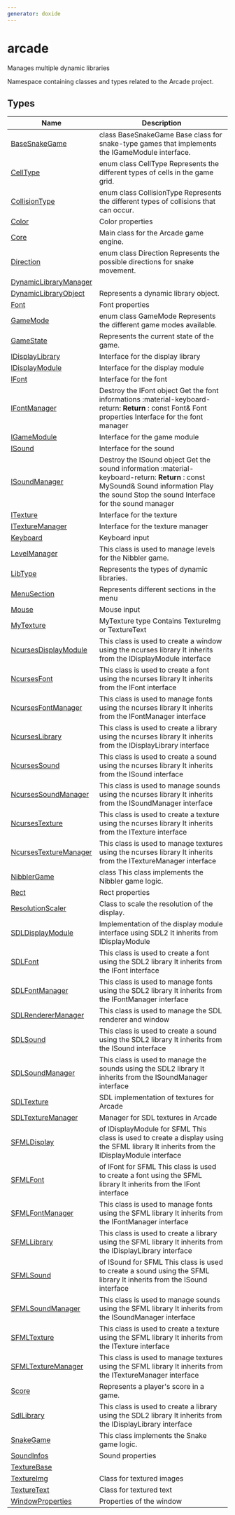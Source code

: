 ```yaml
---
generator: doxide
---
```



# arcade


Manages multiple dynamic libraries

Namespace containing classes and types related to the Arcade project.


## Types

| Name | Description |
| ---- | ----------- |
| [BaseSnakeGame](BaseSnakeGame.md) | class BaseSnakeGame Base class for snake-type games that implements the IGameModule interface. |
| [CellType](CellType.md) | enum class CellType Represents the different types of cells in the game grid. |
| [CollisionType](CollisionType.md) | enum class CollisionType Represents the different types of collisions that can occur. |
| [Color](Color.md) | Color properties  |
| [Core](Core.md) |  Main class for the Arcade game engine. |
| [Direction](Direction.md) | enum class Direction Represents the possible directions for snake movement. |
| [DynamicLibraryManager](DynamicLibraryManager.md) |  |
| [DynamicLibraryObject](DynamicLibraryObject.md) |  Represents a dynamic library object. |
| [Font](Font.md) | Font properties  |
| [GameMode](GameMode.md) | enum class GameMode Represents the different game modes available. |
| [GameState](GameState.md) |  Represents the current state of the game. |
| [IDisplayLibrary](IDisplayLibrary.md) | Interface for the display library  |
| [IDisplayModule](IDisplayModule.md) | Interface for the display module  |
| [IFont](IFont.md) | Interface for the font  |
| [IFontManager](IFontManager.md) | Destroy the IFont object Get the font informations :material-keyboard-return: **Return** :    const Font& Font properties Interface for the font manager  |
| [IGameModule](IGameModule.md) | Interface for the game module  |
| [ISound](ISound.md) | Interface for the sound  |
| [ISoundManager](ISoundManager.md) | Destroy the ISound object Get the sound information :material-keyboard-return: **Return** :    const MySound& Sound information Play the sound Stop the sound Interface for the sound manager  |
| [ITexture](ITexture.md) | Interface for the texture  |
| [ITextureManager](ITextureManager.md) | Interface for the texture manager  |
| [Keyboard](Keyboard.md) | Keyboard input  |
| [LevelManager](LevelManager.md) |  This class is used to manage levels for the Nibbler game. |
| [LibType](LibType.md) |  Represents the types of dynamic libraries. |
| [MenuSection](MenuSection.md) |  Represents different sections in the menu  |
| [Mouse](Mouse.md) | Mouse input  |
| [MyTexture](MyTexture.md) | MyTexture type Contains TextureImg or TextureText  |
| [NcursesDisplayModule](NcursesDisplayModule.md) |  This class is used to create a window using the ncurses library It inherits from the IDisplayModule interface  |
| [NcursesFont](NcursesFont.md) |  This class is used to create a font using the ncurses library It inherits from the IFont interface  |
| [NcursesFontManager](NcursesFontManager.md) |  This class is used to manage fonts using the ncurses library It inherits from the IFontManager interface  |
| [NcursesLibrary](NcursesLibrary.md) |  This class is used to create a library using the ncurses library It inherits from the IDisplayLibrary interface  |
| [NcursesSound](NcursesSound.md) |  This class is used to create a sound using the ncurses library It inherits from the ISound interface  |
| [NcursesSoundManager](NcursesSoundManager.md) |  This class is used to manage sounds using the ncurses library It inherits from the ISoundManager interface  |
| [NcursesTexture](NcursesTexture.md) |  This class is used to create a texture using the ncurses library It inherits from the ITexture interface  |
| [NcursesTextureManager](NcursesTextureManager.md) |  This class is used to manage textures using the ncurses library It inherits from the ITextureManager interface  |
| [NibblerGame](NibblerGame.md) |  class This class implements the Nibbler game logic. |
| [Rect](Rect.md) | Rect properties  |
| [ResolutionScaler](ResolutionScaler.md) |  Class to scale the resolution of the display. |
| [SDLDisplayModule](SDLDisplayModule.md) |  Implementation of the display module interface using SDL2 It inherits from IDisplayModule  |
| [SDLFont](SDLFont.md) |  This class is used to create a font using the SDL2 library It inherits from the IFont interface  |
| [SDLFontManager](SDLFontManager.md) |  This class is used to manage fonts using the SDL2 library It inherits from the IFontManager interface  |
| [SDLRendererManager](SDLRendererManager.md) |  This class is used to manage the SDL renderer and window  |
| [SDLSound](SDLSound.md) |  This class is used to create a sound using the SDL2 library It inherits from the ISound interface  |
| [SDLSoundManager](SDLSoundManager.md) |  This class is used to manage the sounds using the SDL2 library It inherits from the ISoundManager interface  |
| [SDLTexture](SDLTexture.md) |  SDL implementation of textures for Arcade  |
| [SDLTextureManager](SDLTextureManager.md) |  Manager for SDL textures in Arcade  |
| [SFMLDisplay](SFMLDisplay.md) |  of IDisplayModule for SFML This class is used to create a display using the SFML library It inherits from the IDisplayModule interface  |
| [SFMLFont](SFMLFont.md) |  of IFont for SFML This class is used to create a font using the SFML library It inherits from the IFont interface  |
| [SFMLFontManager](SFMLFontManager.md) |  This class is used to manage fonts using the SFML library It inherits from the IFontManager interface  |
| [SFMLLibrary](SFMLLibrary.md) |  This class is used to create a library using the SFML library It inherits from the IDisplayLibrary interface  |
| [SFMLSound](SFMLSound.md) |  of ISound for SFML This class is used to create a sound using the SFML library It inherits from the ISound interface  |
| [SFMLSoundManager](SFMLSoundManager.md) |  This class is used to manage sounds using the SFML library It inherits from the ISoundManager interface  |
| [SFMLTexture](SFMLTexture.md) |  This class is used to create a texture using the SFML library It inherits from the ITexture interface  |
| [SFMLTextureManager](SFMLTextureManager.md) |  This class is used to manage textures using the SFML library It inherits from the ITextureManager interface  |
| [Score](Score.md) |  Represents a player's score in a game. |
| [SdlLibrary](SdlLibrary.md) |  This class is used to create a library using the SDL2 library It inherits from the IDisplayLibrary interface  |
| [SnakeGame](SnakeGame.md) |  This class implements the Snake game logic. |
| [SoundInfos](SoundInfos.md) | Sound properties  |
| [TextureBase](TextureBase.md) |  |
| [TextureImg](TextureImg.md) | Class for textured images  |
| [TextureText](TextureText.md) | Class for textured text  |
| [WindowProperties](WindowProperties.md) | Properties of the window  |

